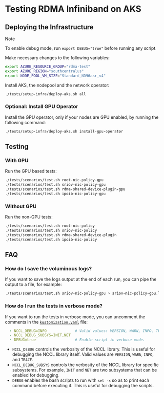 # Testing RDMA Infiniband on AKS

## Deploying the Infrastructure

> [!NOTE]
> To enable debug mode, run `export DEBUG="true"` before running any script.

Make necessary changes to the following variables:

```bash
export AZURE_RESOURCE_GROUP="rdma-test"
export AZURE_REGION="southcentralus"
export NODE_POOL_VM_SIZE="Standard_ND96asr_v4"
```

Install AKS, the nodepool and the network operator:

```bash
./tests/setup-infra/deploy-aks.sh all
```

### Optional: Install GPU Operator

Install the GPU operator, only if your nodes are GPU enabled, by running the following command:

```bash
./tests/setup-infra/deploy-aks.sh install-gpu-operator
```

## Testing

### With GPU

Run the GPU based tests:

```bash
./tests/scenarios/test.sh root-nic-policy-gpu
./tests/scenarios/test.sh sriov-nic-policy-gpu
./tests/scenarios/test.sh rdma-shared-device-plugin-gpu
./tests/scenarios/test.sh ipoib-nic-policy-gpu
```

### Without GPU

Run the non-GPU tests:

```bash
./tests/scenarios/test.sh root-nic-policy
./tests/scenarios/test.sh sriov-nic-policy
./tests/scenarios/test.sh rdma-shared-device-plugin
./tests/scenarios/test.sh ipoib-nic-policy
```

## FAQ

### How do I save the voluminous logs?

If you want to save the logs output at the end of each run, you can pipe the output to a file, for example:

```bash
./tests/scenarios/test.sh sriov-nic-policy-gpu > sriov-nic-policy-gpu.log 2>&1
```

### How do I run the tests in verbose mode?

If you want to run the tests in verbose mode, you can uncomment the comments in the [`kustomization.yaml`](scenarios/k8s/base/kustomization.yaml) file:

```yaml
  - NCCL_DEBUG=INFO             # Valid values: VERSION, WARN, INFO, TRACE
  - NCCL_DEBUG_SUBSYS=INIT,NET
  - DEBUG=true                  # Enable script in verbose mode.
```

- `NCCL_DEBUG` controls the verbosity of the NCCL library. This is useful for debugging the NCCL library itself. Valid values are `VERSION`, `WARN`, `INFO`, and `TRACE`.
- `NCCL_DEBUG_SUBSYS` controls the verbosity of the NCCL library for specific subsystems. For example, `INIT` and `NET` are two subsystems that can be enabled for debugging.
- `DEBUG` enables the bash scripts to run with `set -x` so as to print each command before executing it. This is useful for debugging the scripts.
